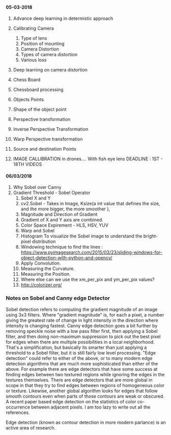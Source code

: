 #### 05-03-2018
1. Advance deep learning in determistic approach 
2. Calibrating Camera 
     1.  Type of lens
     2. Position of mounting 
     3. Camera Distortion 
     4. Types of camera distortion
     5. Various loss
3. Deep learning on camera distortion 
4. Chess Board 
5. Chessboard processing 
6. Objects Points 
7. Shape of the object point
8. Perspective transformation
9. Inverse Perspective Transformation 
10. Warp Perspective transformation 
11. Source and destination Points 
 
1. IMAGE CALLIBRATION in drones.... With fish eye lens
DEADLINE : 1ST - 18TH  VIDEOS 


#### 06/03/2018
1. Why Sobel over Canny
2. Gradient Threshold - Sobel Operator
     1. Sobel X and Y
     2. cv2.Sobel - Takes in Image, Ksize(a int value that defines the size, and the more bigger, the more smoother ), 
     3. Magnitude and Direction of Gradient
     4. Gradient of X and Y axis are combined.
     5. Color Space Expirement - HLS, HSV, YUV
     6. Warp and Sobel 
     7. Histogram To visualize the Sobel image  to understand the bright-pixel distribution
     8. Windowing technique to find the lines : https://www.pyimagesearch.com/2015/03/23/sliding-windows-for-object-detection-with-python-and-opencv/
     9. Apply Convolution.
     10. Measuring the Curvature.
     11. Measuring the Position.
     12. Where else can we use the xm_per_pix and ym_per_pix values?
     13. http://colorizer.org/
     
     
### Notes on Sobel and Canny edge Detector
Sobel detection refers to computing the gradient magnitude of an image using 3x3 filters. Where "gradient magnitude" is, for each a pixel, a number giving the greatest rate of change in light intensity in the direction where intensity is changing fastest.
Canny edge detection goes a bit further by removing speckle noise with a low pass filter first, then applying a Sobel filter, and then doing non-maximum suppression to pick out the best pixel for edges when there are multiple possibilities in a local neighborhood. That's a simplification, but basically its smarter than just applying a threshold to a Sobel filter, but it is still fairly low level processing.
"Edge detection" could refer to either of the above, or to many modern edge detection algorithms that are much more sophisticated than either of the above. For example there are edge detectors that have some success at finding edges between two textured regions while ignoring the edges in the textures themselves. There are edge detectors that are more global in scope in that they try to find edges between regions of homogeneous color or texture. Likewise, another global algorithm looks for edges that follow smooth contours even when parts of those contours are weak or obscured. A recent paper based edge detection on the statistics of color co-occurrence between adjacent pixels. I am too lazy to write out all the references. 

Edge detection (known as contour detection in more modern parlance) is an active area of research.
